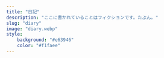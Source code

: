 ```yaml
---
title: "日記"
description: "ここに書かれていることはフィクションです。たぶん。"
slug: "diary"
image: "diary.webp"
style:
    background: "#e63946"
    color: "#f1faee"
---
```

